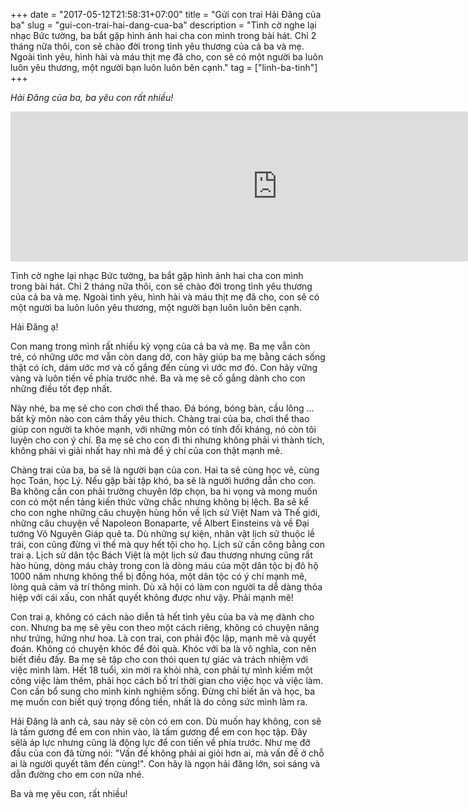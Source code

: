 +++
date = "2017-05-12T21:58:31+07:00"
title = "Gửi con trai Hải Đăng của ba"
slug = "gui-con-trai-hai-dang-cua-ba"
description = "Tình cờ nghe lại nhạc Bức tường, ba bắt gặp hình ảnh hai cha con mình trong bài hát. Chỉ 2 tháng nữa thôi, con sẽ chào đời trong tình yêu thương của cả ba và mẹ. Ngoài tình yêu, hình hài và máu thịt mẹ đã cho, con sẽ có một người ba luôn luôn yêu thương, một người bạn luôn luôn bên cạnh."
tag = ["linh-ba-tinh"]
+++

*Hải Đăng của ba, ba yêu con rất nhiều!*

<p align="center">
<iframe scrolling="no" width="853" height="240" src="http://mp3.zing.vn/embed/song/ZWZ9Z0B8" frameborder="0" allowfullscreen="true"></iframe>
</p>

Tình cờ nghe lại nhạc Bức tường, ba bắt gặp hình ảnh hai cha con mình trong bài hát. Chỉ 2 tháng nữa thôi, con sẽ chào đời trong tình yêu thương của cả ba và mẹ. Ngoài tình yêu, hình hài và máu thịt mẹ đã cho, con sẽ có một người ba luôn luôn yêu thương, một người bạn luôn luôn bên cạnh.

Hải Đăng ạ!

Con mang trong mình rất nhiều kỳ vọng của cả ba và mẹ. Ba mẹ vẫn còn trẻ, có những ước mơ vẫn còn dang dở, con hãy giúp ba mẹ bằng cách sống thật có ích, dám ước mơ và cố gắng đến cùng vì ước mơ đó. Con hãy vững vàng và luôn tiến về phía trước nhé. Ba và mẹ sẽ cố gắng dành cho con những điều tốt đẹp nhất.

Này nhé, ba mẹ sẽ cho con chơi thể thao. Đá bóng, bóng bàn, cầu lông ... bất kỳ môn nào con cảm thấy yêu thích. Chàng trai của ba, chơi thể thao giúp con người ta khỏe mạnh, với những môn có tính đối kháng, nó còn tôi luyện cho con ý chí. Ba mẹ sẽ cho con đi thi nhưng không phải vì thành tích, không phải vì giải nhất hay nhì mà để ý chí của con thật mạnh mẽ.

Chàng trai của ba, ba sẽ là người bạn của con. Hai ta sẽ cùng học vẽ, cùng học Toán, học Lý. Nếu gặp bài tập khó, ba sẽ là người hướng dẫn cho con. Ba không cần con phải trường chuyên lớp chọn, ba hi vọng và mong muốn con có một nền tảng kiến thức vững chắc nhưng không bị lệch. Ba sẽ kể cho con nghe những câu chuyện hùng hồn về lịch sử Việt Nam và Thế giới, những câu chuyện về Napoleon Bonaparte, về Albert Einsteins và về Đại tướng Võ Nguyên Giáp quê ta. Dù những sự kiện, nhân vật lịch sử thuộc lề trái, con cũng đừng vì thế mà quy hết tội cho họ. Lịch sử cần công bằng con trai ạ. Lịch sử dân tộc Bách Việt là một lịch sử đau thương nhưng cũng rất hào hùng, dòng máu chảy trong con là dòng máu của một dân tộc bị đô hộ 1000 năm nhưng không thể bị đồng hóa, một dân tộc có ý chí mạnh mẽ, lòng quả cảm và trí thông minh. Dù xã hội có làm con người ta dễ dàng thỏa hiệp với cái xấu, con nhất quyết không được như vậy. Phải mạnh mẽ!

Con trai ạ, không có cách nào diễn tả hết tình yêu của ba và mẹ dành cho con. Nhưng ba mẹ sẽ yêu con theo một cách riêng, không có chuyện nâng như trứng, hứng như hoa. Là con trai, con phải độc lập, mạnh mẽ và quyết đoán. Không có chuyện khóc để đòi quà. Khóc với ba là vô nghĩa, con nên biết điều đấy. Ba mẹ sẽ tập cho con thói quen tự giác và trách nhiệm với việc mình làm. Hết 18 tuổi, xin mời ra khỏi nhà, con phải tự mình kiếm một công việc làm thêm, phải học cách bố trí thời gian cho việc học và việc làm. Con cần bổ sung cho mình kinh nghiệm sống. Đừng chỉ biết ăn và học, ba mẹ muốn con biết quý trọng đồng tiền, nhất là do công sức mình làm ra.

Hải Đăng là anh cả, sau này sẽ còn có em con. Dù muốn hay không, con sẽ là tấm gương để em con nhìn vào, là tấm gương để em con học tập. Đây  sẽlà áp lực nhưng cũng là động lực để con tiến về phía trước. Như mẹ đỡ đầu của con đã từng nói: "Vấn đề không phải ai giỏi hơn ai, mà vấn đề ở chỗ ai là người quyết tâm đến cùng!". Con hãy là ngọn hải đăng lớn, soi sáng và dẫn đường cho em con nữa nhé.

Ba và mẹ yêu con, rất nhiều!